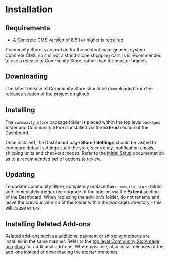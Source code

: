 # Installation

## Requirements

* A Concrete CMS version of 8.5.1 or higher is required.

Community Store is an _add on_ for the content management system Concrete CMS, so it is not a stand-alone shopping cart.
Is is recommended to use a release of Community Store, rather than the master branch.

## Downloading
The latest release of Community Store should be downloaded from the [releases section of the project on github](https://github.com/concretecms-community-store/community_store/releases).

## Installing
The `community_store` package folder is placed within the top level `packages` folder and Community Store is installed via the **Extend** section of the Dashboard.

Once installed, the Dashboard page **Store / Settings** should be visited to configure default settings such the store's currency, notification emails, shipping units and checkout modes. 
Refer to the [Initial Setup](/user-guide/configuration.html) documentation as to a recommended set of options to review.

## Updating

To update Community Store, completely replace the `community_store` folder and immediately trigger the upgrade of the add-on via the **Extend** section of the Dashboard.
When replacing the add-on's folder, do not rename and leave the previous version of the folder within the packages directory - this will cause errors.

## Installing Related Add-ons

Related add-ons such as additional payment or shipping methods are installed in the same manner.
Refer to the [top level Community Store page on github](https://github.com/concretecms-community-store) for additional add-ons.
Where possible, also install releases of the add-ons instead of downloading the *master* branches.
